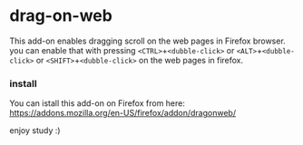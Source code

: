 # drag-on-web
This add-on enables dragging scroll on the web pages in Firefox browser. you can enable that with pressing `<CTRL>`+`<dubble-click>` or
`<ALT>`+`<dubble-click>` or `<SHIFT>`+`<dubble-click>` on the web pages in firefox.

### install
You can istall this add-on on Firefox from here:
https://addons.mozilla.org/en-US/firefox/addon/dragonweb/


enjoy study :)
